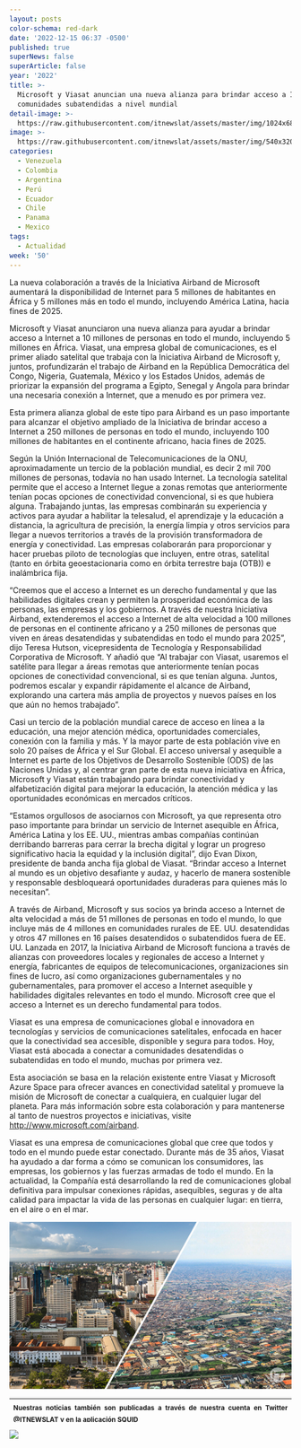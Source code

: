 ```yaml
---
layout: posts
color-schema: red-dark
date: '2022-12-15 06:37 -0500'
published: true
superNews: false
superArticle: false
year: '2022'
title: >-
  Microsoft y Viasat anuncian una nueva alianza para brindar acceso a Internet a
  comunidades subatendidas a nivel mundial
detail-image: >-
  https://raw.githubusercontent.com/itnewslat/assets/master/img/1024x680/ciudades-g.jpg
image: >-
  https://raw.githubusercontent.com/itnewslat/assets/master/img/540x320/ciudades-p.jpg
categories:
  - Venezuela
  - Colombia
  - Argentina
  - Perú
  - Ecuador
  - Chile
  - Panama
  - Mexico
tags:
  - Actualidad
week: '50'
---
```

La nueva colaboración a través de la Iniciativa Airband de Microsoft aumentará la disponibilidad de Internet para 5 millones de habitantes en África y 5 millones más en todo el mundo, incluyendo América Latina, hacia fines de 2025.

Microsoft y Viasat anunciaron una nueva alianza para ayudar a brindar acceso a Internet a 10 millones de personas en todo el mundo, incluyendo 5 millones en África. Viasat, una empresa global de comunicaciones, es el primer aliado satelital que trabaja con la Iniciativa Airband de Microsoft y, juntos, profundizarán el trabajo de Airband en la República Democrática del Congo, Nigeria, Guatemala, México y los Estados Unidos, además de priorizar la expansión del programa a Egipto, Senegal y Angola para brindar una necesaria conexión a Internet, que a menudo es por primera vez.

Esta primera alianza global de este tipo para Airband es un paso importante para alcanzar el objetivo ampliado de la Iniciativa de brindar acceso a Internet a 250 millones de personas en todo el mundo, incluyendo 100 millones de habitantes en el continente africano, hacia fines de 2025.

Según la Unión Internacional de Telecomunicaciones de la ONU, aproximadamente un tercio de la población mundial, es decir 2 mil 700 millones de personas, todavía no han usado Internet. La tecnología satelital permite que el acceso a Internet llegue a zonas remotas que anteriormente tenían pocas opciones de conectividad convencional, si es que hubiera alguna. Trabajando juntas, las empresas combinarán su experiencia y activos para ayudar a habilitar la telesalud, el aprendizaje y la educación a distancia, la agricultura de precisión, la energía limpia y otros servicios para llegar a nuevos territorios a través de la provisión transformadora de energía y conectividad. Las empresas colaborarán para proporcionar y hacer pruebas piloto de tecnologías que incluyen, entre otras, satelital (tanto en órbita geoestacionaria como en órbita terrestre baja (OTB)) e inalámbrica fija.

“Creemos que el acceso a Internet es un derecho fundamental y que las habilidades digitales crean y permiten la prosperidad económica de las personas, las empresas y los gobiernos. A través de nuestra Iniciativa Airband, extenderemos el acceso a Internet de alta velocidad a 100 millones de personas en el continente africano y a 250 millones de personas que viven en áreas desatendidas y subatendidas en todo el mundo para 2025”, dijo Teresa Hutson, vicepresidenta de Tecnología y Responsabilidad Corporativa de Microsoft. Y añadió que “Al trabajar con Viasat, usaremos el satélite para llegar a áreas remotas que anteriormente tenían pocas opciones de conectividad convencional, si es que tenían alguna. Juntos, podremos escalar y expandir rápidamente el alcance de Airband, explorando una cartera más amplia de proyectos y nuevos países en los que aún no hemos trabajado”.

Casi un tercio de la población mundial carece de acceso en línea a la educación, una mejor atención médica, oportunidades comerciales, conexión con la familia y más. Y la mayor parte de esta población vive en solo 20 países de África y el Sur Global. El acceso universal y asequible a Internet es parte de los Objetivos de Desarrollo Sostenible (ODS) de las Naciones Unidas y, al centrar gran parte de esta nueva iniciativa en África, Microsoft y Viasat están trabajando para brindar conectividad y alfabetización digital para mejorar la educación, la atención médica y las oportunidades económicas en mercados críticos.

“Estamos orgullosos de asociarnos con Microsoft, ya que representa otro paso importante para brindar un servicio de Internet asequible en África, América Latina y los EE. UU., mientras ambas compañías continúan derribando barreras para cerrar la brecha digital y lograr un progreso significativo hacia la equidad y la inclusión digital”, dijo Evan Dixon, presidente de banda ancha fija global de Viasat. “Brindar acceso a Internet al mundo es un objetivo desafiante y audaz, y hacerlo de manera sostenible y responsable desbloqueará oportunidades duraderas para quienes más lo necesitan”.

A través de Airband, Microsoft y sus socios ya brinda acceso a Internet de alta velocidad a más de 51 millones de personas en todo el mundo, lo que incluye más de 4 millones en comunidades rurales de EE. UU. desatendidas y otros 47 millones en 16 países desatendidos o subatendidos fuera de EE. UU. Lanzada en 2017, la Iniciativa Airband de Microsoft funciona a través de alianzas con proveedores locales y regionales de acceso a Internet y energía, fabricantes de equipos de telecomunicaciones, organizaciones sin fines de lucro, así como organizaciones gubernamentales y no gubernamentales, para promover el acceso a Internet asequible y habilidades digitales relevantes en todo el mundo. Microsoft cree que el acceso a Internet es un derecho fundamental para todos.

Viasat es una empresa de comunicaciones global e innovadora en tecnologías y servicios de comunicaciones satelitales, enfocada en hacer que la conectividad sea accesible, disponible y segura para todos. Hoy, Viasat está abocada a conectar a comunidades desatendidas o subatendidas en todo el mundo, muchas por primera vez.

Esta asociación se basa en la relación existente entre Viasat y Microsoft Azure Space para ofrecer avances en conectividad satelital y promueve la misión de Microsoft de conectar a cualquiera, en cualquier lugar del planeta. Para más información sobre esta colaboración y para mantenerse al tanto de nuestros proyectos e iniciativas, visite http://www.microsoft.com/airband.

Viasat es una empresa de comunicaciones global que cree que todos y todo en el mundo puede estar conectado. Durante más de 35 años, Viasat ha ayudado a dar forma a cómo se comunican los consumidores, las empresas, los gobiernos y las fuerzas armadas de todo el mundo. En la actualidad, la Compañía está desarrollando la red de comunicaciones global definitiva para impulsar conexiones rápidas, asequibles, seguras y de alta calidad para impactar la vida de las personas en cualquier lugar: en tierra, en el aire o en el mar. 

![](https://raw.githubusercontent.com/itnewslat/assets/master/img/540x320/ciudades-p.jpg)

<table style="height: 42px;" width="569">
<tbody>
<tr>
<td style="text-align: justify;"><sub><strong>Nuestras noticias también son publicadas a través de nuestra cuenta en Twitter <a href="https://twitter.com/itnewslat?lang=es">@ITNEWSLAT</a> y en la aplicación <a href="https://squidapp.co/en/">SQUID</a></strong></sub></td>
</tr>
</tbody>
</table>

<img src="https://tracker.metricool.com/c3po.jpg?hash=56f88a41e39ab42c063cc51676587a04"/>